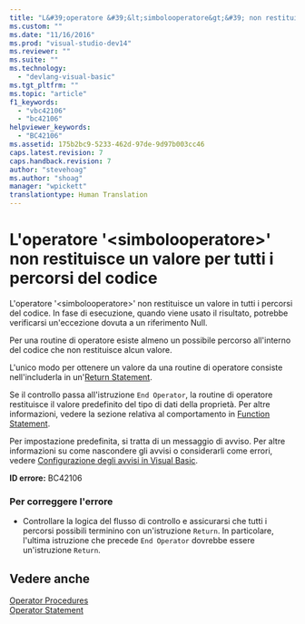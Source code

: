 ```yaml
---
title: "L&#39;operatore &#39;&lt;simbolooperatore&gt;&#39; non restituisce un valore per tutti i percorsi del codice | Microsoft Docs"
ms.custom: ""
ms.date: "11/16/2016"
ms.prod: "visual-studio-dev14"
ms.reviewer: ""
ms.suite: ""
ms.technology: 
  - "devlang-visual-basic"
ms.tgt_pltfrm: ""
ms.topic: "article"
f1_keywords: 
  - "vbc42106"
  - "bc42106"
helpviewer_keywords: 
  - "BC42106"
ms.assetid: 175b2bc9-5233-462d-97de-9d97b003cc46
caps.latest.revision: 7
caps.handback.revision: 7
author: "stevehoag"
ms.author: "shoag"
manager: "wpickett"
translationtype: Human Translation
---
```

# L&#39;operatore &#39;&lt;simbolooperatore&gt;&#39; non restituisce un valore per tutti i percorsi del codice
L'operatore '\<simbolooperatore\>' non restituisce un valore in tutti i percorsi del codice. In fase di esecuzione, quando viene usato il risultato, potrebbe verificarsi un'eccezione dovuta a un riferimento Null.  
  
 Per una routine di operatore esiste almeno un possibile percorso all'interno del codice che non restituisce alcun valore.  
  
 L'unico modo per ottenere un valore da una routine di operatore consiste nell'includerla in un'[Return Statement](../../visual-basic/language-reference/statements/return-statement.md).  
  
 Se il controllo passa all'istruzione `End Operator`, la routine di operatore restituisce il valore predefinito del tipo di dati della proprietà. Per altre informazioni, vedere la sezione relativa al comportamento in [Function Statement](../../visual-basic/language-reference/statements/function-statement.md).  
  
 Per impostazione predefinita, si tratta di un messaggio di avviso. Per altre informazioni su come nascondere gli avvisi o considerarli come errori, vedere [Configurazione degli avvisi in Visual Basic](/visual-studio/ide/configuring-warnings-in-visual-basic).  
  
 **ID errore:** BC42106  
  
### Per correggere l'errore  
  
-   Controllare la logica del flusso di controllo e assicurarsi che tutti i percorsi possibili terminino con un'istruzione `Return`. In particolare, l'ultima istruzione che precede `End Operator` dovrebbe essere un'istruzione `Return`.  
  
## Vedere anche  
 [Operator Procedures](../../visual-basic/programming-guide/language-features/procedures/operator-procedures.md)   
 [Operator Statement](../../visual-basic/language-reference/statements/operator-statement.md)